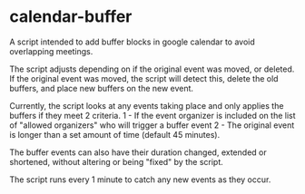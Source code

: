 # calendar-buffer
A script intended to add buffer blocks in google calendar to avoid overlapping meetings.

The script adjusts depending on if the original event was moved, or deleted. If the original event was moved, the script will detect this, delete the old buffers, and place new buffers on the new event. 

Currently, the script looks at any events taking place and only applies the buffers if they meet 2 criteria.
1 - If the event organizer is included on the list of "allowed organizers" who will trigger a buffer event
2 - The original event is longer than a set amount of time (default 45 minutes).

The buffer events can also have their duration changed, extended or shortened, without altering or being "fixed" by the script.

The script runs every 1 minute to catch any new events as they occur.
